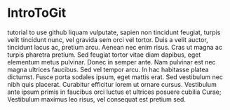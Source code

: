 # IntroToGit
tutorial to use github
liquam vulputate, sapien non tincidunt feugiat, turpis velit tincidunt nunc, vel gravida sem orci vel tortor. Duis a velit auctor, tincidunt lacus ac, pretium arcu. Aenean nec enim risus. Cras ut magna ac turpis pharetra pretium. Sed feugiat tortor vitae diam dapibus, eget elementum metus pulvinar. Donec in semper ante. Nam pulvinar est nec magna ultrices faucibus. Sed vel tempor arcu. In hac habitasse platea dictumst. Fusce porta sodales ipsum, eget mattis erat. Sed vestibulum nec nibh quis placerat. Curabitur efficitur lorem ut ornare cursus. Vestibulum ante ipsum primis in faucibus orci luctus et ultrices posuere cubilia Curae; Vestibulum maximus leo risus, vel consequat est pretium sed.

